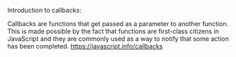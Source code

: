 Introduction to callbacks:

Callbacks are functions that get passed as a parameter to another function. This is made possible by the fact that functions are first-class citizens in JavaScript and they are commonly used as a way to notify that some action has been completed.
https://javascript.info/callbacks

